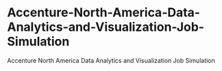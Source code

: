 # Accenture-North-America-Data-Analytics-and-Visualization-Job-Simulation
Accenture North America Data Analytics and Visualization Job Simulation
